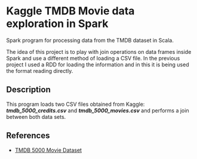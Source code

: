 # Kaggle TMDB Movie data exploration in Spark
Spark program for processing data from the TMDB dataset in Scala.

The idea of this project is to play with join operations on data frames inside
Spark and use a different method of loading a CSV file. In the previous project I used
a RDD for loading the information and in this it is being used the format reading
directly.

## Description

This program loads two CSV files obtained from Kaggle: **_tmdb_5000_credits.csv_** and 
**_tmdb_5000_movies.csv_** and performs a join between both data sets.

## References

- [TMDB 5000 Movie Dataset](https://www.kaggle.com/tmdb/tmdb-movie-metadata "TMDB 5000 Movie Dataset")
